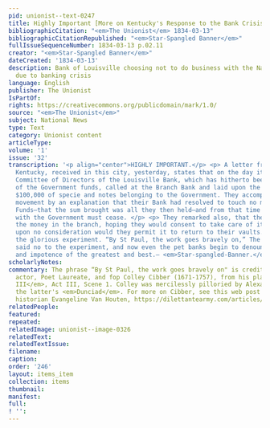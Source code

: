 ```yaml
---
pid: unionist--text-0247
title: Highly Important [More on Kentucky's Response to the Bank Crisis]
bibliographicCitation: "<em>The Unionist</em> 1834-03-13"
bibliographicCitationRepublished: "<em>Star-Spangled Banner</em>"
fullIssueSequenceNumber: 1834-03-13 p.02.11
creator: "<em>Star-Spangled Banner</em>"
dateCreated: '1834-03-13'
description: Bank of Louisville choosing not to do business with the National government
  due to banking crisis
language: English
publisher: The Unionist
IsPartOf: 
rights: https://creativecommons.org/publicdomain/mark/1.0/
source: "<em>The Unionist</em>"
subject: National News
type: Text
category: Unionist content
articleType: 
volume: '1'
issue: '32'
transcription: '<p align="center">HIGHLY IMPORTANT.</p> <p> A letter from Louisville,
  Kentucky, received in this city, yesterday, states that on the day it was written,
  Committee of Directors of the Louisville Bank, which has hitherto been a depository
  of the Government funds, called at the Branch Bank and laid upon the counter about
  $100,000 of specie and notes belonging to the Government. They accompanied this
  movement by an explanation that their Bank had resolved to touch no more the Treasury
  Funds—that the sum brought was all they then held—and from that time their connection
  with the Government must cease. </p> <p> They remarked also, that they should leave
  the money in the branch, hoping they would consent to take care of it, for that
  upon no consideration would they permit it to return to their vaults. So much for
  the glorious experiment. “By St Paul, the work goes bravely on,” The people have
  said no to the experiment, and now even the pet banks begin to denounce the folly
  and impotence of the greatest and best.— <em>Star-spangled-Banner.</em> </p> '
scholarlyNotes: 
commentary: The phrase “By St Paul, the work goes bravely on" is credited to English
  actor, Poet Laureate, and fop Colley Cibber (1671-1757), from his play <em>Richard
  III</em>, Act III, Scene 1. Colley was mercilessly pilloried by Alexander Pope in
  the latter's <em>Dunciad</em>. For more on Cibber, see this web post from a theater
  historian Evangeline Van Houten, https://dilettantearmy.com/articles/colley-cibber
relatedPeople: 
featured: 
repeated: 
relatedImage: unionist--image-0326
relatedText: 
relatedTextIssue: 
filename: 
caption: 
order: '246'
layout: items_item
collection: items
thumbnail: 
manifest: 
full: 
! '': 
---
```

